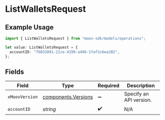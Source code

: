 # ListWalletsRequest

## Example Usage

```typescript
import { ListWalletsRequest } from "moov-sdk/models/operations";

let value: ListWalletsRequest = {
  accountID: "76032091-21ce-4199-a496-1faf2c6ea202",
};
```

## Fields

| Field                                                      | Type                                                       | Required                                                   | Description                                                |
| ---------------------------------------------------------- | ---------------------------------------------------------- | ---------------------------------------------------------- | ---------------------------------------------------------- |
| `xMoovVersion`                                             | [components.Versions](../../models/components/versions.md) | :heavy_minus_sign:                                         | Specify an API version.                                    |
| `accountID`                                                | *string*                                                   | :heavy_check_mark:                                         | N/A                                                        |
